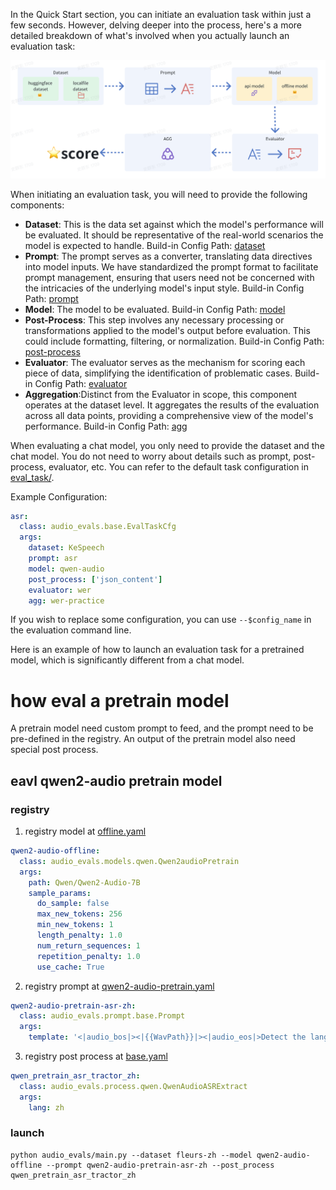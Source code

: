 In the Quick Start section, you can initiate an evaluation task within just a few seconds. However, delving deeper into the process, here's a more detailed breakdown of what's involved when you actually launch an evaluation task:

![assets/img_1.png](../assets/img_1.png)

When initiating an evaluation task, you will need to provide the following components:
- **Dataset**: This is the data set against which the model's performance will be evaluated. It should be representative of the real-world scenarios the model is expected to handle. Build-in Config Path:  [dataset](../registry/dataset)
- **Prompt**: The prompt serves as a converter, translating data directives into model inputs.
 We have standardized the prompt format to facilitate prompt management, ensuring that users need not be concerned with the intricacies of the underlying model's input style. Build-in Config Path: [prompt](../registry/prompt)
- **Model**: The model to be evaluated. Build-in Config Path: [model](../registry/model)
- **Post-Process**: This step involves any necessary processing or transformations applied to the model's output before evaluation. This could include formatting, filtering, or normalization. Build-in Config Path: [post-process](../registry/process)
- **Evaluator**: The evaluator serves as the mechanism for scoring each piece of data, simplifying the identification of problematic cases. Build-in Config Path: [evaluator](../registry/evaluator)
- **Aggregation**:Distinct from the Evaluator in scope, this component operates at the dataset level. It aggregates the results of the evaluation across all data points, providing a comprehensive view of the model's performance. Build-in Config Path: [agg](../registry/agg)


When evaluating a chat model, you only need to provide the dataset and the chat model.
You do not need to worry about details such as prompt, post-process,
evaluator, etc. You can refer to the default task configuration in [eval_task/](../registry/eval_task).

Example Configuration:
```yaml
asr:
  class: audio_evals.base.EvalTaskCfg
  args:
    dataset: KeSpeech
    prompt: asr
    model: qwen-audio
    post_process: ['json_content']
    evaluator: wer
    agg: wer-practice
```

If you wish to replace some configuration, you can use `--$config_name` in the evaluation command line.

Here is an example of how to launch an evaluation task for a pretrained model, which is significantly different from a chat model.
# how eval a pretrain model

A pretrain model need custom prompt to feed, and the prompt need to be pre-defined in the registry.
An output of the pretrain model also need special post process.

## eavl qwen2-audio pretrain model

### registry
1. registry model at [offline.yaml](../registry/model/offline.yaml)
```yaml
qwen2-audio-offline:
  class: audio_evals.models.qwen.Qwen2audioPretrain
  args:
    path: Qwen/Qwen2-Audio-7B
    sample_params:
      do_sample: false
      max_new_tokens: 256
      min_new_tokens: 1
      length_penalty: 1.0
      num_return_sequences: 1
      repetition_penalty: 1.0
      use_cache: True
```
2. registry prompt at [qwen2-audio-pretrain.yaml](../registry/prompt/qwen2-audio-pretrain.yaml)

```yaml
qwen2-audio-pretrain-asr-zh:
  class: audio_evals.prompt.base.Prompt
  args:
    template: '<|audio_bos|><|{{WavPath}}|><|audio_eos|>Detect the language and recognize the speech: <|zh|>'

```

3. registry post process at [base.yaml](../registry/process/base.yaml)

```yaml
qwen_pretrain_asr_tractor_zh:
  class: audio_evals.process.qwen.QwenAudioASRExtract
  args:
    lang: zh
```

### launch
```shell
python audio_evals/main.py --dataset fleurs-zh --model qwen2-audio-offline --prompt qwen2-audio-pretrain-asr-zh --post_process qwen_pretrain_asr_tractor_zh
```
